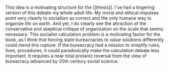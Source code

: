 This idea is a motivating structure for the [[thesis]]. I've had a lingering version of this debate my whole adult life. My moral and ethical impulses point very clearly to socialism as correct and the only humane way to organize life on earth. And yet, I do clearly see the attraction of the conservative and skeptical critique of organization on the scale that seems necessary. This socialist calculation problem is a motivating factor for the book, as I think that forcing state bureacracies to value solutions differently could mend this rupture. If the bureacracy had a mission to simplify rules, lives, procedures, it could paradoxically make the calculation debate less important. It requires a near total protanic reversal from the view of bureacracy advanced by 20th century social science. 